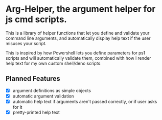 # Arg-Helper, the argument helper for js cmd scripts.

This is a library of helper functions that let you define and validate your
command line arguments, and automatically display help text if the user misuses
your script.

This is inspired by how Powershell lets you define parameters for ps1 scripts
and will automatically validate them, combined with how I render help text for
my own custom shell/deno scripts

## Planned Features

- [x] argument definitions as simple objects
- [x] automatic argument validation
- [x] automatic help text if arguments aren't passed correctly, or if user asks
      for it
- [x] pretty-printed help text
